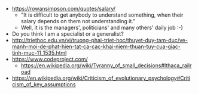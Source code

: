 - https://rowansimpson.com/quotes/salary/ 
	- "It is difficult to get anybody to understand something, when their salary depends on them not understanding it."
	- Well, it is the managers', politicians' and many others' daily job :-)
- Do you think I am a specialist or a generalist?
- http://triethoc.edu.vn/vi/truong-phai-triet-hoc/thuyet-duy-tam-duc/ve-manh-moi-de-phat-hien-tat-ca-cac-khai-niem-thuan-tuy-cua-giac-tinh-muc-11_1535.html
- https://www.codeproject.com/
	- https://en.wikipedia.org/wiki/Tyranny_of_small_decisions#Ithaca_railroad
- https://en.wikipedia.org/wiki/Criticism_of_evolutionary_psychology#Criticism_of_key_assumptions